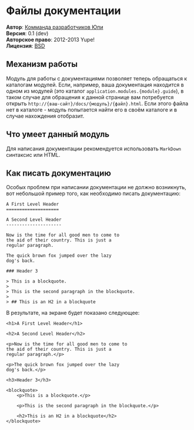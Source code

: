 # Файлы документации #

**Автор**: [Комманда разработчиков Юпи](http://yupe.ru/feedback/contact?from=docs)  
**Версия**: 0.1 (dev)  
**Авторское право**:  2012-2013 Yupe!  
**Лицензия**: [BSD](https://github.com/yupe/yupe/blob/master/LICENSE)  

## Механизм работы ##

Модуль для работы с документациями позволяет теперь обращаться к каталогам модулей.
Если, например, ваша документация находится в одном из модулей (это каталог `application.modules.{module}.guide`),
в таком случае для обращения к данной странице вам потребуется открыть `http://{ваш-сайт}/docs/{модуль}/{файл}.html`.
Если этого файла нет в каталоге - модуль попытается найти его в своём каталоге и в случае нахождения отобразит.

## Что умеет данный модуль ##

Для написания документации рекомендуется использовать `MarkDown` синтаксис или HTML.

## Как писать документацию ##

Особых проблем при написании документации не должно возникнуть, вот небольшой пример того, как необходимо
писать документацию:

~~~
A First Level Header
====================

A Second Level Header
---------------------

Now is the time for all good men to come to
the aid of their country. This is just a
regular paragraph.

The quick brown fox jumped over the lazy
dog's back.

### Header 3

> This is a blockquote.
> 
> This is the second paragraph in the blockquote.
>
> ## This is an H2 in a blockquote
~~~

В результате, на экране будет показано следующее:

~~~
<h1>A First Level Header</h1>

<h2>A Second Level Header</h2>

<p>Now is the time for all good men to come to
the aid of their country. This is just a
regular paragraph.</p>

<p>The quick brown fox jumped over the lazy
dog's back.</p>

<h3>Header 3</h3>

<blockquote>
    <p>This is a blockquote.</p>

    <p>This is the second paragraph in the blockquote.</p>

    <h2>This is an H2 in a blockquote</h2>
</blockquote>
~~~